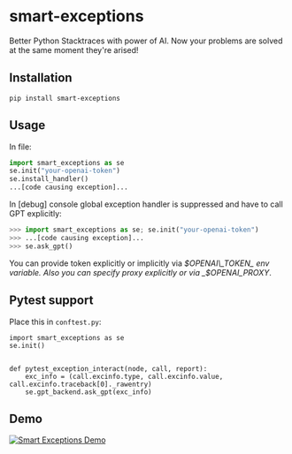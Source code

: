 # smart-exceptions
Better Python Stacktraces with power of AI.
Now your problems are solved at the same moment they're arised!

## Installation
```console
pip install smart-exceptions
```

## Usage
In file:
```python
import smart_exceptions as se
se.init("your-openai-token")
se.install_handler()
...[code causing exception]...
```
In [debug] console global exception handler is suppressed and have to call GPT explicitly:
```python
>>> import smart_exceptions as se; se.init("your-openai-token")
>>> ...[code causing exception]...
>>> se.ask_gpt()
```

You can provide token explicitly or implicitly via _$OPENAI\_TOKEN_ env variable.
Also you can specify proxy explicitly or via _$OPENAI\_PROXY_.

## Pytest support
Place this in `conftest.py`:
```
import smart_exceptions as se
se.init()


def pytest_exception_interact(node, call, report):
    exc_info = (call.excinfo.type, call.excinfo.value, call.excinfo.traceback[0]._rawentry)
    se.gpt_backend.ask_gpt(exc_info)
```

## Demo
[![Smart Exceptions Demo](https://img.youtube.com/vi/XfaaJW_2RfU/0.jpg)](https://www.youtube.com/watch?v=XfaaJW_2RfU)
